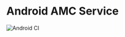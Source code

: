# Android AMC Service


![Android CI](https://github.com/iconassociatess/AndroidAmcService_android/workflows/Android%20CI/badge.svg)